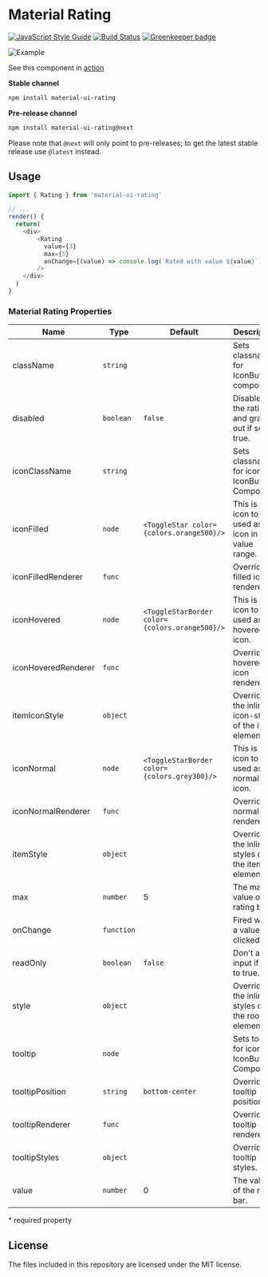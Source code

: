 # Material Rating 
[![JavaScript Style Guide](https://img.shields.io/badge/code_style-standard-brightgreen.svg)](https://standardjs.com)
[![Build Status](https://travis-ci.org/TeamWertarbyte/material-ui-rating.svg?branch=master)](https://travis-ci.org/TeamWertarbyte/material-ui-rating)
[![Greenkeeper badge](https://badges.greenkeeper.io/TeamWertarbyte/material-ui-rating.svg)](https://greenkeeper.io/)

![Example](preview.gif)

See this component in [action](https://mui.wertarbyte.com/#material-ui-rating)

**Stable channel**
```sh
npm install material-ui-rating
```

**Pre-release channel**
```sh
npm install material-ui-rating@next
```

Please note that `@next` will only point to pre-releases; to get the latest stable release use `@latest` instead.

## Usage
```js
import { Rating } from 'material-ui-rating'

// ...
render() {
  return(
    <div>
        <Rating
          value={3}
          max={5}
          onChange={(value) => console.log(`Rated with value ${value}`)}
        />
    </div>
  )
}
```

### Material Rating Properties

|Name            |Type        |Default     |Description
|----------------|------------|------------|--------------------------------
|className       | `string`  | | Sets classname for IconButton component.
|disabled        | `boolean`  | `false`    | Disables the rating and gray it out if set to true.
|iconClassName      | `string`     | | Sets classname for icon in IconButton Component.
|iconFilled      | `node`     | `<ToggleStar color={colors.orange500}/>`    | This is the icon to be used as an icon in value range.
|iconFilledRenderer           | `func`   |            | Overrides filled icon renderer.
|iconHovered     | `node`     | `<ToggleStarBorder color={colors.orange500}/>`    | This is the icon to be used as an hovered icon.
|iconHoveredRenderer           | `func`   |            | Overrides hovered icon renderer.
|itemIconStyle   | `object`   |            | Override the inline-icon-styles of the item elements.
|iconNormal      | `node`     | `<ToggleStarBorder color={colors.grey300}/>`    | This is the icon to be used as an normal icon.
|iconNormalRenderer           | `func`   |            | Overrides normal icon renderer.
|itemStyle       | `object`   |            | Override the inline-styles of the item elements.
|max             | `number`   | 5          | The max value of the rating bar.
|onChange       | `function` |            | Fired when a value is clicked.
|readOnly        | `boolean`  | `false`    | Don't allow input if set to true.
|style           | `object`   |            | Override the inline-styles of the root element.
|tooltip           | `node`   |            | Sets tooltip for icon in IconButton Component.
|tooltipPosition           | `string`   | `bottom-center`           | Overrides tooltip position.
|tooltipRenderer           | `func`   |            | Overrides tooltip renderer.
|tooltipStyles          | `object`   |            | Overrides tooltip styles.
|value           | `number`   | 0          | The value of the rating bar.



\* required property

## License

The files included in this repository are licensed under the MIT license.

